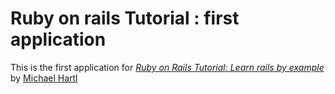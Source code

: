 # Ruby on rails Tutorial : first application

This is the first application for 
[*Ruby on Rails Tutorial: Learn rails by example*](http://railstutorial.org)
by [Michael Hartl](http://michaelhartl.com)
